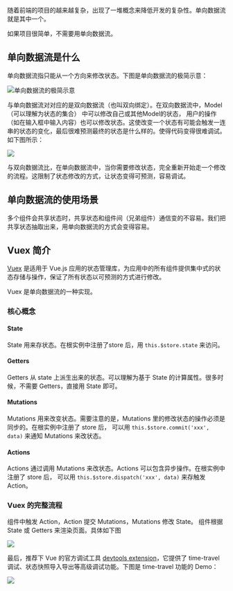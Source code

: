 随着前端的项目的越来越复杂，出现了一堆概念来降低开发的复杂性。单向数据流就是其中一个。

如果项目很简单，不需要用单向数据流。

## 单向数据流是什么
单向数据流指只能从一个方向来修改状态。下图是单向数据流的极简示意：

![单向数据流的极简示意](http://upload-images.jianshu.io/upload_images/16777-e9e03f0a1f0bc760.png?imageMogr2/auto-orient/strip%7CimageView2/2/w/1240)

与单向数据流对对应的是双向数据流（也叫双向绑定）。在双向数据流中，Model（可以理解为状态的集合） 中可以修改自己或其他Model的状态， 用户的操作（如在输入框中输入内容）也可以修改状态。这使改变一个状态有可能会触发一连串的状态的变化，最后很难预测最终的状态是什么样的。使得代码变得很难调试。如下图所示：

![](http://upload-images.jianshu.io/upload_images/16777-7110c84626145295.jpg?imageMogr2/auto-orient/strip%7CimageView2/2/w/1240)

与双向数据流比，在单向数据流中，当你需要修改状态，完全重新开始走一个修改的流程。这限制了状态修改的方式，让状态变得可预测，容易调试。

## 单向数据流的使用场景
多个组件会共享状态时，共享状态和组件间（兄弟组件）通信变的不容易。我们把共享状态抽取出来，用单向数据流的方式会变得容易。  

## Vuex 简介
[Vuex](https://vuex.vuejs.org/zh-cn/) 是适用于 Vue.js 应用的状态管理库，为应用中的所有组件提供集中式的状态存储与操作，保证了所有状态以可预测的方式进行修改。

Vuex 是单向数据流的一种实现。

### 核心概念
#### State
State 用来存状态。在根实例中注册了store 后，用 `this.$store.state` 来访问。

#### Getters
Getters 从 state 上派生出来的状态。可以理解为基于 State 的计算属性。很多时候，不需要 Getters，直接用 State 即可。

#### Mutations
Mutations 用来改变状态。需要注意的是，Mutations 里的修改状态的操作必须是同步的。在根实例中注册了 store 后， 可以用 `this.$store.commit('xxx', data)` 来通知 Mutations 来改状态。

#### Actions
Actions 通过调用 Mutations 来改状态。Actions 可以包含异步操作。在根实例中注册了 store 后， 可以用 `this.$store.dispatch('xxx', data)` 来存触发 Action。

### Vuex 的完整流程
组件中触发 Action，Action 提交 Mutations，Mutations 修改 State。 组件根据 State 或 Getters 来渲染页面。具体如下图

![](http://upload-images.jianshu.io/upload_images/16777-0e1848bfcdd206ef.png?imageMogr2/auto-orient/strip%7CimageView2/2/w/1240)

最后，推荐下 Vue 的官方调试工具 [devtools extension](https://github.com/vuejs/vue-devtools)，它提供了 time-travel 调试、状态快照导入导出等高级调试功能。下图是 time-travel 功能的 Demo：

![](http://upload-images.jianshu.io/upload_images/16777-e108d2b03b915477.gif?imageMogr2/auto-orient/strip)
